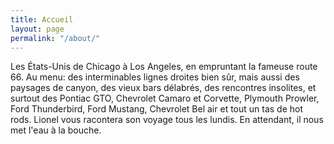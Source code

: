 ```yaml
---
title: Accueil
layout: page
permalink: "/about/"
---
```


Les États-Unis de Chicago à Los Angeles, en empruntant la fameuse route 66. Au menu: des interminables lignes droites bien sûr, mais aussi des paysages de canyon, des vieux bars délabrés, des rencontres insolites, et surtout des Pontiac GTO, Chevrolet Camaro et Corvette, Plymouth Prowler, Ford Thunderbird, Ford Mustang, Chevrolet Bel air et tout un tas de hot rods. Lionel vous racontera son voyage tous les lundis. En attendant, il nous met l'eau à la bouche.